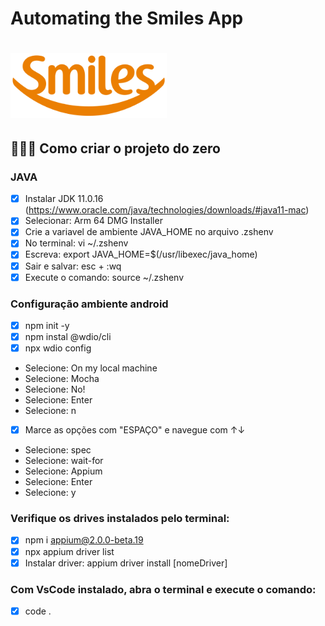 # Automating the Smiles App

<h1 align="left">
    <img src="images/logo-smiles.png" width="250px">
</h1>

## 👨🏻‍💻 Como criar o projeto do zero

### JAVA
- [x] Instalar JDK 11.0.16 (https://www.oracle.com/java/technologies/downloads/#java11-mac)
- [x] Selecionar: Arm 64 DMG Installer
- [x] Crie a variavel de ambiente JAVA_HOME no arquivo .zshenv
- [x] No terminal: vi ~/.zshenv
- [x] Escreva: export JAVA_HOME=$(/usr/libexec/java_home)
- [x] Sair e salvar: esc + :wq
- [x] Execute o comando: source ~/.zshenv

### Configuração ambiente android

- [x] npm init -y
- [x] npm instal @wdio/cli
- [x] npx wdio config
- Selecione: On my local machine
- Selecione: Mocha
- Selecione: No!
- Selecione: Enter
- Selecione: n
- [x] Marce as opções com "ESPAÇO" e navegue com ↑↓
- Selecione: spec
- Selecione: wait-for
- Selecione: Appium
- Selecione: Enter
- Selecione: y

### Verifique os drives instalados pelo terminal:
- [x] npm i appium@2.0.0-beta.19
- [x] npx appium driver list
- [x] Instalar driver: appium driver install [nomeDriver]

### Com VsCode instalado, abra o terminal e execute o comando:
- [x] code .

